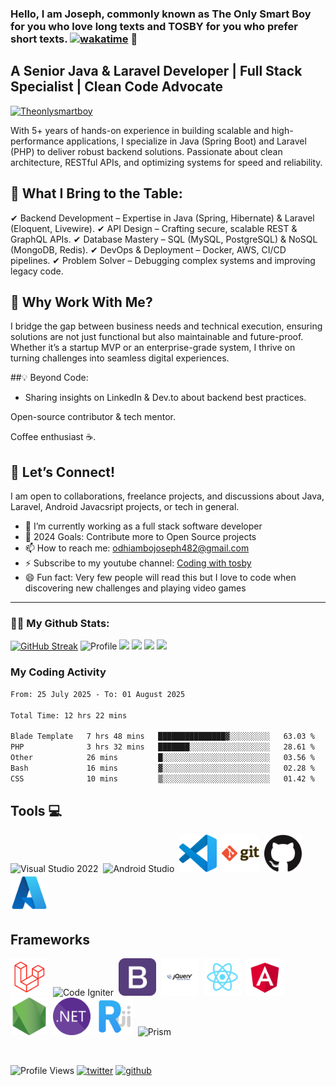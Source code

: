 ### Hello, I am Joseph, commonly known as The Only Smart Boy for you who love long texts and TOSBY for you who prefer short texts. [![wakatime](https://wakatime.com/badge/user/90d74486-ec81-4c11-9379-397421327e7e.svg)](https://wakatime.com/@90d74486-ec81-4c11-9379-397421327e7e) 👋

## A Senior Java & Laravel Developer | Full Stack Specialist | Clean Code Advocate
<p align="left"> <a href="https://github.com/ryo-ma/github-profile-trophy"><img src="https://github-profile-trophy.vercel.app/?username=Theonlysmartboy" alt="Theonlysmartboy" /></a> 
 </p>
With 5+ years of hands-on experience in building scalable and high-performance applications, I specialize in Java (Spring Boot) and Laravel (PHP) to deliver robust backend solutions. Passionate about clean architecture, RESTful APIs, and optimizing systems for speed and reliability.

## 🔹 What I Bring to the Table:
✔ Backend Development – Expertise in Java (Spring, Hibernate) & Laravel (Eloquent, Livewire).
✔ API Design – Crafting secure, scalable REST & GraphQL APIs.
✔ Database Mastery – SQL (MySQL, PostgreSQL) & NoSQL (MongoDB, Redis).
✔ DevOps & Deployment – Docker, AWS, CI/CD pipelines.
✔ Problem Solver – Debugging complex systems and improving legacy code.

## 🔹 Why Work With Me?
I bridge the gap between business needs and technical execution, ensuring solutions are not just functional but also maintainable and future-proof. Whether it’s a startup MVP or an enterprise-grade system, I thrive on turning challenges into seamless digital experiences.

##💡 Beyond Code:

- Sharing insights on LinkedIn & Dev.to about backend best practices.

Open-source contributor & tech mentor.

Coffee enthusiast ☕.

## 👯 Let’s Connect!
I am open to collaborations, freelance projects, and discussions about Java, Laravel, Android Javacsript projects, or tech in general.
- 🔭 I’m currently working as a full stack software developer
-  🥅 2024 Goals: Contribute more to Open Source projects
- 📫 How to reach me: odhiambojoseph482@gmail.com
- ⚡ Subscribe to my youtube channel: [Coding with tosby](https://www.youtube.com/channel/UCFgi-pD18iRLBzYB--dadRg)
- 😄 Fun fact: Very few people will read this but I love to code when discovering new challenges and playing video games
---


<h3> 🙋‍♀️ <b>My Github Stats</b>: </h3>

[![GitHub Streak](https://github-readme-streak-stats-eight.vercel.app/?user=Theonlysmartboy&theme=darcula&hide_border=true&exclude_days=Sun)](https://git.io/streak-stats) 
![Profile](http://github-profile-summary-cards.vercel.app/api/cards/profile-details?username=Theonlysmartboy&theme=darcula&hide_border=true&exclude_days=Sun)
![](http://github-profile-summary-cards.vercel.app/api/cards/stats?username=Theonlysmartboy&theme=darcula&hide_border=true&exclude_days=Sun) 
![](http://github-profile-summary-cards.vercel.app/api/cards/most-commit-language?username=Theonlysmartboy&theme=darcula&hide_border=true&exclude_days=Sun)
![](http://github-profile-summary-cards.vercel.app/api/cards/repos-per-language?username=Theonlysmartboy&theme=darcula&hide_border=true&exclude_days=Sun)
![](http://github-profile-summary-cards.vercel.app/api/cards/productive-time?username=Theonlysmartboy&theme=darcula&hide_border=true&exclude_days=Sun&utcOffset=+3)

 <h3><b>My Coding Activity</b></h3>
 <!--START_SECTION:waka-->

```txt
From: 25 July 2025 - To: 01 August 2025

Total Time: 12 hrs 22 mins

Blade Template   7 hrs 48 mins   ███████████████▓░░░░░░░░░   63.03 %
PHP              3 hrs 32 mins   ███████░░░░░░░░░░░░░░░░░░   28.61 %
Other            26 mins         █░░░░░░░░░░░░░░░░░░░░░░░░   03.56 %
Bash             16 mins         ▓░░░░░░░░░░░░░░░░░░░░░░░░   02.28 %
CSS              10 mins         ▒░░░░░░░░░░░░░░░░░░░░░░░░   01.42 %
```

<!--END_SECTION:waka-->

## **Tools** 💻️
<img alt="Visual Studio 2022" width="60" src="https://www.kindpng.com/picc/m/13-130970_visual-studio-2022-icon-hd-png-download.png" />&nbsp;
<img alt="Android Studio" width="60" src="https://3.bp.blogspot.com/-RH0O7wYQXUc/VozSayGFPlI/AAAAAAAALjc/nhg8bQ_PQR8/s1600/Android_Studio_icon.svg.png" />&nbsp;
<img alt="Visual Studio Code" width="60" src="https://raw.githubusercontent.com/github/explore/80688e429a7d4ef2fca1e82350fe8e3517d3494d/topics/visual-studio-code/visual-studio-code.png" />&nbsp;
<img alt="Git" width="60" src="https://raw.githubusercontent.com/github/explore/80688e429a7d4ef2fca1e82350fe8e3517d3494d/topics/git/git.png" />&nbsp;
<img alt="GitHub" width="60" src="https://raw.githubusercontent.com/github/explore/78df643247d429f6cc873026c0622819ad797942/topics/github/github.png" />&nbsp;
<img alt="Azure" width="60" src="https://raw.githubusercontent.com/github/explore/80688e429a7d4ef2fca1e82350fe8e3517d3494d/topics/azure/azure.png" />&nbsp;

## **Frameworks**
<img alt="Laravel" width="60" src="https://raw.githubusercontent.com/github/explore/80688e429a7d4ef2fca1e82350fe8e3517d3494d/topics/laravel/laravel.png"/>&nbsp;
<img alt="Code Igniter" width="60" src="https://th.bing.com/th/id/OIP.RyzIFi-x57WhYZnh527L-wHaHa?rs=1&pid=ImgDetMain"/>&nbsp;
<img alt="Bootstrap" width="60" src="https://raw.githubusercontent.com/github/explore/80688e429a7d4ef2fca1e82350fe8e3517d3494d/topics/bootstrap/bootstrap.png"/>&nbsp;
<img alt="jQuery" width="60" src="https://raw.githubusercontent.com/github/explore/80688e429a7d4ef2fca1e82350fe8e3517d3494d/topics/jquery/jquery.png"/>&nbsp;
<img alt="React js" width="60" src="https://raw.githubusercontent.com/github/explore/80688e429a7d4ef2fca1e82350fe8e3517d3494d/topics/react/react.png"/>&nbsp;
<img alt="Angular js" width="60" src="https://raw.githubusercontent.com/github/explore/80688e429a7d4ef2fca1e82350fe8e3517d3494d/topics/angular/angular.png"/>&nbsp;
<img alt="Node js" width="60" src="https://raw.githubusercontent.com/github/explore/80688e429a7d4ef2fca1e82350fe8e3517d3494d/topics/nodejs/nodejs.png"/>&nbsp;
<img alt=".NET" width="60" src="https://raw.githubusercontent.com/github/explore/93d8a67084f94b2a444e510199a6e7622e5b09a3/topics/dotnet/dotnet.png" />&nbsp;
<img alt="ReactiveUI" width="60" src="https://raw.githubusercontent.com/github/explore/80688e429a7d4ef2fca1e82350fe8e3517d3494d/topics/reactiveui/reactiveui.png"/>&nbsp;
<img alt="Prism" width="60" src="https://avatars1.githubusercontent.com/u/10503161?s=200&v=4"/>&nbsp;

<br />

![Profile Views](https://komarev.com/ghpvc/?username=Theonlysmartboy&label=Profile%20views&color=0e75b6&style=flat)
[![twitter](https://img.shields.io/twitter/follow/TheonlySmartBoy?label=followers&logo=twitter&color=%23007ec6&style=plastic)](https://twitter.com/TheonlySmartBoy)
[![github](https://img.shields.io/github/followers/Theonlysmartboy?logo=github&style=plastic)](https://github.com/Theonlysmartboy?tab=followers)
